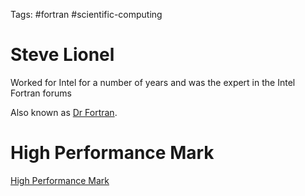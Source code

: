 Tags: #fortran #scientific-computing 

# Steve Lionel
Worked for Intel for a number of years and was the expert in the Intel Fortran forums 

Also known as [Dr Fortran](https://stevelionel.com/drfortran/).

# High Performance Mark
[High Performance Mark](https://stackoverflow.com/users/44309/high-performance-mark)